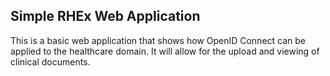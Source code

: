 Simple RHEx Web Application
---------------------------

This is a basic web application that shows how OpenID Connect can be applied to the healthcare domain. It will allow for the upload and viewing of clinical documents.